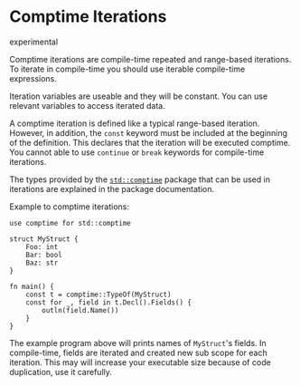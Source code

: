 # Comptime Iterations

<div class="warning-badge">experimental</div>

Comptime iterations are compile-time repeated and range-based iterations. To iterate in compile-time you should use iterable compile-time expressions. 

Iteration variables are useable and they will be constant. You can use relevant variables to access iterated data.

A comptime iteration is defined like a typical range-based iteration. However, in addition, the `const` keyword must be included at the beginning of the definition. This declares that the iteration will be executed comptime. You cannot able to use `continue` or `break` keywords for compile-time iterations.

The types provided by the [`std::comptime`](/std/comptime) package that can be used in iterations are explained in the package documentation.

Example to comptime iterations:
```jule
use comptime for std::comptime

struct MyStruct {
    Foo: int
    Bar: bool
    Baz: str
}

fn main() {
    const t = comptime::TypeOf(MyStruct)
    const for _, field in t.Decl().Fields() {
        outln(field.Name())
    }
}
```

The example program above will prints names of `MyStruct`'s fields. In compile-time, fields are iterated and created new sub scope for each iteration. This may will increase your executable size because of code duplication, use it carefully.